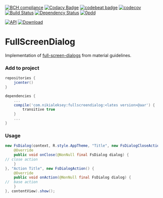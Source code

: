 [![BCH compliance](https://bettercodehub.com/edge/badge/nikialeksey/FullScreenDialog?branch=master)](https://bettercodehub.com/)
[![Codacy Badge](https://api.codacy.com/project/badge/Grade/94dcc0c5d12d4c2d9aba648f0d705f60)](https://www.codacy.com/app/nikialeksey/FullScreenDialog?utm_source=github.com&amp;utm_medium=referral&amp;utm_content=nikialeksey/FullScreenDialog&amp;utm_campaign=Badge_Grade)
[![codebeat badge](https://codebeat.co/badges/c0fcacc7-3aac-4c7b-8283-aa8f9e284e81)](https://codebeat.co/projects/github-com-nikialeksey-fullscreendialog-master)
[![codecov](https://codecov.io/gh/nikialeksey/FullScreenDialog/branch/master/graph/badge.svg)](https://codecov.io/gh/nikialeksey/FullScreenDialog)
[![Build Status](https://travis-ci.org/nikialeksey/FullScreenDialog.svg?branch=master)](https://travis-ci.org/nikialeksey/FullScreenDialog)
[![Dependency Status](https://www.versioneye.com/user/projects/5979d857368b080066d28d11/badge.svg?style=flat-square)](https://www.versioneye.com/user/projects/5979d857368b080066d28d11)
[![0pdd](http://www.0pdd.com/svg?name=nikialeksey/FullScreenDialog)](http://www.0pdd.com/p?name=nikialeksey/FullScreenDialog)

[![API](https://img.shields.io/badge/API-16%2B-blue.svg?style=flat)](https://android-arsenal.com/api?level=16)
[![Download](https://api.bintray.com/packages/pidra/maven/full-screen-dialog/images/download.svg)](https://bintray.com/pidra/maven/full-screen-dialog/_latestVersion)

# FullScreenDialog
Implementation of [full-screen-dialogs](https://material.io/guidelines/components/dialogs.html#dialogs-full-screen-dialogs) 
from material guidelines.

### Add to project
```gradle
repositories {
    jcenter()
}

dependencies {
    ...
    compile('com.nikialeksey:fullscreendialog:<lates version>@aar') {
        transitive true
    }
    ...
}
```

### Usage
```java
new FsDialog(context, R.style.AppTheme, "Title", new FsDialogCloseAction() {
    @Override
    public void onClose(@NonNull final FsDialog dialog) {
// close action
    }
}, "Action Title", new FsDialogAction() {
    @Override
    public void onAction(@NonNull final FsDialog dialog) {
//  base action        
    }
}, contentView).show();
```